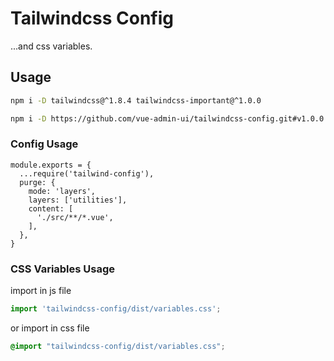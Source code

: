 # Tailwindcss Config

...and css variables.

## Usage

```sh
npm i -D tailwindcss@^1.8.4 tailwindcss-important@^1.0.0
```

```sh
npm i -D https://github.com/vue-admin-ui/tailwindcss-config.git#v1.0.0
```

### Config Usage

```
module.exports = {
  ...require('tailwind-config'),
  purge: {
    mode: 'layers',
    layers: ['utilities'],
    content: [
      './src/**/*.vue',
    ],
  },
}
```

### CSS Variables Usage

import in js file

```js
import 'tailwindcss-config/dist/variables.css';
```

or import in css file

```css
@import "tailwindcss-config/dist/variables.css";
```